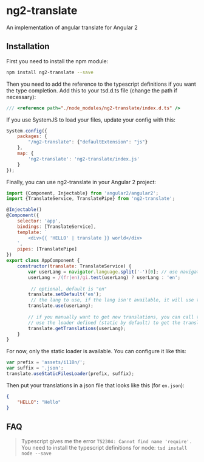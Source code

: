 # ng2-translate
An implementation of angular translate for Angular 2

## Installation
First you need to install the npm module:
```sh
npm install ng2-translate --save
```

Then you need to add the reference to the typescript definitions if you want the type completion. Add this to your tsd.d.ts file (change the path if necessary):
```js
/// <reference path="./node_modules/ng2-translate/index.d.ts" />
```

If you use SystemJS to load your files, update your config with this:
```js
System.config({
    packages: {
        "/ng2-translate": {"defaultExtension": "js"}
    },
    map: {
        'ng2-translate': 'ng2-translate/index.js'
    }
});
```

Finally, you can use ng2-translate in your Angular 2 project:
```js
import {Component, Injectable} from 'angular2/angular2';
import {TranslateService, TranslatePipe} from 'ng2-translate';

@Injectable()
@Component({
    selector: 'app',
    bindings: [TranslateService],
    template: `
        <div>{{ 'HELLO' | translate }} world</div>
    `,
    pipes: [TranslatePipe]
})
export class AppComponent {
    constructor(translate: TranslateService) {
        var userLang = navigator.language.split('-')[0]; // use navigator lang if available
        userLang = /(fr|en)/gi.test(userLang) ? userLang : 'en';
        
         // optional, default is "en"
        translate.setDefault('en');
         // the lang to use, if the lang isn't available, it will use the loader defined to get them
        translate.use(userLang);
        
        // if you manually want to get new translations, you can call this:
        // use the loader defined (static by default) to get the translations
        translate.getTranslations(userLang);
    }
}
```

For now, only the static loader is available. You can configure it like this:
```js
var prefix = 'assets/i118n/';
var suffix = '.json';
translate.useStaticFilesLoader(prefix, suffix);
```

Then put your translations in a json file that looks like this (for `en.json`):
```json
{
    "HELLO": "Hello"
}
```

## FAQ
> Typescript gives me the error `TS2304: Cannot find name 'require'.`
You need to install the typescript definitions for node: `tsd install node --save`
